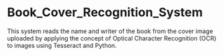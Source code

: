 # Book_Cover_Recognition_System
This system reads the name and writer of the book from the cover image uploaded by applying the concept of Optical Character Recognition (OCR) to images using Tesseract and Python.
